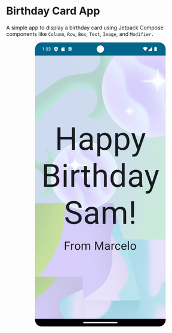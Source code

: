 # Birthday Card App

A simple app to display a birthday card using Jetpack Compose components like ```Column```, ```Row```, ```Box```, ```Text```, ```Image```, and ```Modifier.```

<p align="center">
  <img src="./docs-asset/demo.png" width="350px" alt="Screenshot displaying the popup with option to open the app through the app link.">
</p>